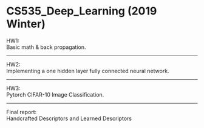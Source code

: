 # CS535_Deep_Learning (2019 Winter)
HW1: <br />
Basic math & back propagation.

-----------------
HW2: <br />
Implementing a one hidden layer fully connected neural network.

-----------------
HW3: <br />
Pytorch CIFAR-10 Image Classification.

-----------------
Final report: <br />
Handcrafted Descriptors and Learned Descriptors
